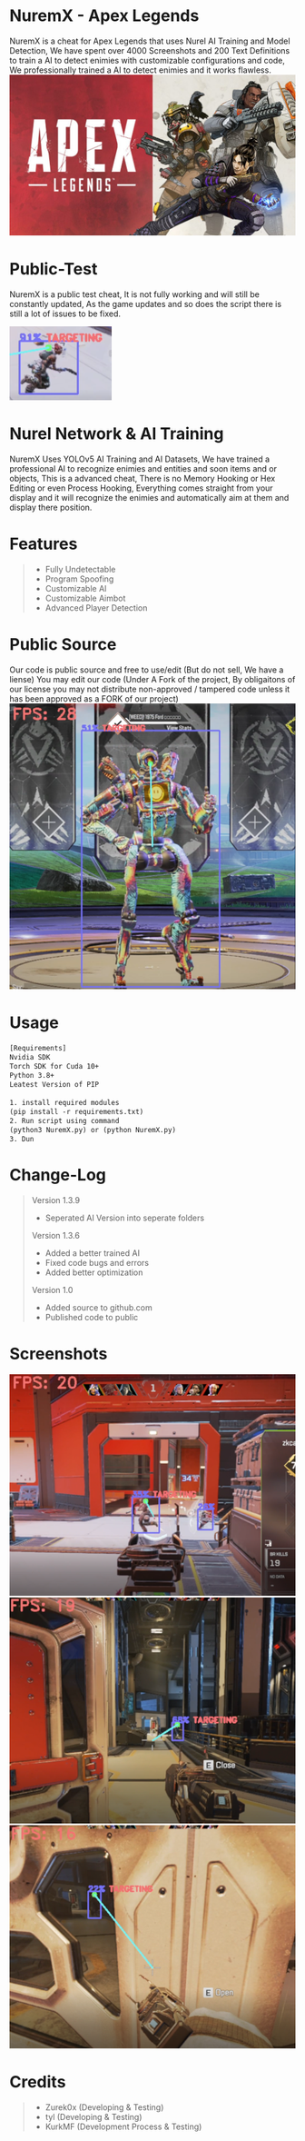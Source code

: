 # NuremX - Apex Legends
NuremX is a cheat for Apex Legends that uses Nurel AI Training and Model Detection, We have spent over 4000 Screenshots and 200 Text Definitions to train a AI to detect enimies with
customizable configurations and code, We professionally trained a AI to detect enimies and it works flawless.
![alt text](https://github.com/Zurek0x/NuremX/blob/main/media/header.jpg)

# Public-Test
NuremX is a public test cheat, It is not fully working and will still be constantly updated, As the game updates and so does the script there is still a lot of issues to be fixed.

![alt text](https://github.com/Zurek0x/NuremX/blob/main/media/Screenshot_6.png)

# Nurel Network & AI Training
NuremX Uses YOLOv5 AI Training and AI Datasets, We have trained a professional AI to recognize enimies and entities and soon items and or objects, This is a advanced cheat, There is no Memory Hooking or Hex Editing or even Process Hooking, Everything comes straight from your display and it will recognize the enimies and automatically aim at them and display there position.

# Features
> * Fully Undetectable
> * Program Spoofing
> * Customizable AI
> * Customizable Aimbot
> * Advanced Player Detection

# Public Source
Our code is public source and free to use/edit (But do not sell, We have a liense) You may edit our code (Under A Fork of the project, By obligaitons of our license you may not distribute non-approved / tampered code unless it has been approved as a FORK of our project)
![alt text](https://github.com/Zurek0x/NuremX/blob/main/media/Screenshot_5.png)

# Usage
```
[Requirements]
Nvidia SDK
Torch SDK for Cuda 10+
Python 3.8+
Leatest Version of PIP

1. install required modules
(pip install -r requirements.txt)
2. Run script using command
(python3 NuremX.py) or (python NuremX.py)
3. Dun
```

# Change-Log
> Version 1.3.9
> * Seperated AI Version into seperate folders
> 
> Version 1.3.6
> * Added a better trained AI
> * Fixed code bugs and errors
> * Added better optimization
> 
> Version 1.0
> * Added source to github.com
> * Published code to public

# Screenshots
![alt text](https://github.com/Zurek0x/NuremX/blob/main/media/Screenshot_7.png)
![alt text](https://github.com/Zurek0x/NuremX/blob/main/media/Screenshot_8.png)
![alt text](https://github.com/Zurek0x/NuremX/blob/main/media/Screenshot_9.png)


# Credits
> * Zurek0x (Developing & Testing)
> * tyl (Developing & Testing)
> * KurkMF (Development Process & Testing)
